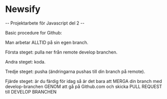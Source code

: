 # Newsify
-- Projektarbete för Javascript del 2 --

Basic procedure for Github:

Man arbetar ALLTID på sin egen branch.

Första steget: pulla ner från remote develop branchen.

Andra steget: koda.

Tredje steget: pusha (ändringarna pushas till din branch på remote).

Fjärde steget: är du färdig för idag så är det bara att MERGA din branch med develop-branchen GENOM att gå på Github.com och skicka PULL REQUEST till DEVELOP BRANCHEN
